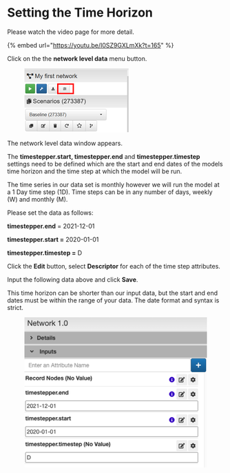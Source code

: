 # Setting the Time Horizon

Please watch the video page for more detail.

{% embed url="https://youtu.be/I0SZ9GXLmXk?t=165" %}

Click on the the **network level data** menu button.

<figure><img src="../../../.gitbook/assets/image (20) (1).png" alt=""><figcaption></figcaption></figure>

The network level data window appears.&#x20;

The **timestepper.start, timestepper.end** and **timestepper.timestep** settings need to be defined which are the start and end dates of the models time horizon and the time step at which the model will be run.&#x20;

The time series in our data set is monthly however we will run the model at a 1 Day time step (1D). Time steps can be in any number of days, weekly (W) and monthly (M).

Please set the data as follows:

&#x20;**timestepper.end** = 2021-12-01

&#x20;**timestepper.start =** 2020-01-01

**timestepper.timestep =** D



Click the **Edit** button, select **Descriptor** for each of the time step attributes.&#x20;

Input the following data above and click **Save**.

This time horizon can be shorter than our input data, but the start and end dates must be within the range of your data. The date format and syntax is strict.

<figure><img src="../../../.gitbook/assets/Screen Shot 2024-08-08 at 1.03.19 AM.png" alt=""><figcaption></figcaption></figure>
